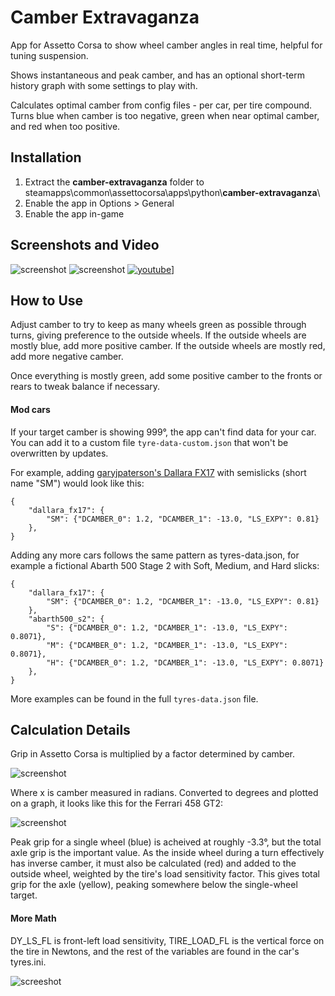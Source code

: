 # Camber Extravaganza

App for Assetto Corsa to show wheel camber angles in real time, helpful for tuning suspension.

Shows instantaneous and peak camber, and has an optional short-term history graph with some settings to play with.

Calculates optimal camber from config files - per car, per tire compound.  Turns blue when camber is too negative, green when near optimal camber, and red when too positive.

## Installation

1. Extract the **camber-extravaganza** folder to steamapps\\common\\assettocorsa\\apps\\python\\**camber-extravaganza**\
2. Enable the app in Options > General
3. Enable the app in-game

## Screenshots and Video

![screenshot](https://i.imgur.com/mMGKESZ.jpg)
![screenshot](https://thumbs.gfycat.com/CourteousSlimyCanvasback-size_restricted.gif)
[![youtube](https://i.imgur.com/CjyzZ9t.png)](https://www.youtube.com/watch?v=IMbU8Rjkklg)]

## How to Use

Adjust camber to try to keep as many wheels green as possible through turns, giving preference to the outside wheels.  If the outside wheels are mostly blue, add more positive camber.  If the outside wheels are mostly red, add more negative camber.

Once everything is mostly green, add some positive camber to the fronts or rears to tweak balance if necessary.

#### Mod cars

If your target camber is showing 999°, the app can't find data for your car.  You can add it to a custom file `tyre-data-custom.json` that won't be overwritten by updates.

For example, adding [garyjpaterson's Dallara FX17](http://www.racedepartment.com/downloads/dallara-fx-17.13928/) with semislicks (short name "SM") would look like this:

```
{
	"dallara_fx17": { 
		"SM": {"DCAMBER_0": 1.2, "DCAMBER_1": -13.0, "LS_EXPY": 0.81}
	},
}
```

Adding any more cars follows the same pattern as tyres-data.json, for example a fictional Abarth 500 Stage 2 with Soft, Medium, and Hard slicks:

```
{
	"dallara_fx17": {
		"SM": {"DCAMBER_0": 1.2, "DCAMBER_1": -13.0, "LS_EXPY": 0.81}
	},
	"abarth500_s2": {
		"S": {"DCAMBER_0": 1.2, "DCAMBER_1": -13.0, "LS_EXPY": 0.8071},
		"M": {"DCAMBER_0": 1.2, "DCAMBER_1": -13.0, "LS_EXPY": 0.8071},
		"H": {"DCAMBER_0": 1.2, "DCAMBER_1": -13.0, "LS_EXPY": 0.8071}
	},
}
```

More examples can be found in the full `tyres-data.json` file.

## Calculation Details

Grip in Assetto Corsa is multiplied by a factor determined by camber.

![screenshot](https://i.imgur.com/CTAz7dG.png)

Where x is camber measured in radians. Converted to degrees and plotted on a graph, it looks like this for the Ferrari 458 GT2:

![screenshot](https://i.imgur.com/U1J02EN.png)

Peak grip for a single wheel (blue) is acheived at roughly -3.3°, but the total axle grip is the important value.  As the inside wheel during a turn effectively has inverse camber, it must also be calculated (red) and added to the outside wheel, weighted by the tire's load sensitivity factor.  This gives total grip for the axle (yellow), peaking somewhere below the single-wheel target.

#### More Math

DY_LS_FL is front-left load sensitivity, TIRE_LOAD_FL is the vertical force on the tire in Newtons, and the rest of the variables are found in the car's tyres.ini. 

![screeshot](https://i.imgur.com/HNeTLnQ.png)


